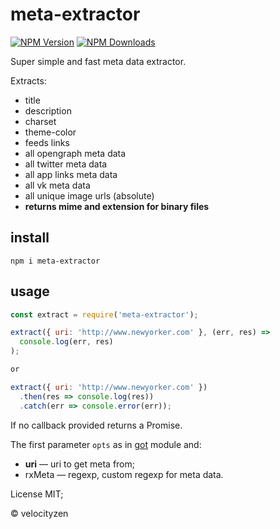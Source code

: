 # meta-extractor

[![NPM Version](https://img.shields.io/npm/v/meta-extractor.svg?style=flat-square)](https://www.npmjs.com/package/meta-extractor)
[![NPM Downloads](https://img.shields.io/npm/dt/meta-extractor.svg?style=flat-square)](https://www.npmjs.com/package/meta-extractor)

Super simple and fast meta data extractor.

Extracts:
* title
* description
* charset
* theme-color
* feeds links
* all opengraph meta data
* all twitter meta data
* all app links meta data
* all vk meta data
* all unique image urls (absolute)
* __returns mime and extension for binary files__

## install

`npm i meta-extractor`

## usage

```js
const extract = require('meta-extractor');

extract({ uri: 'http://www.newyorker.com' }, (err, res) =>
  console.log(err, res)
);

or

extract({ uri: 'http://www.newyorker.com' })
  .then(res => console.log(res))
  .catch(err => console.error(err));
```

If no callback provided returns a Promise.

The first parameter `opts` as in [got](https://github.com/sindresorhus/got) module and:

* **uri** — uri to get meta from;
* rxMeta — regexp, custom regexp for meta data.


License MIT;

© velocityzen
